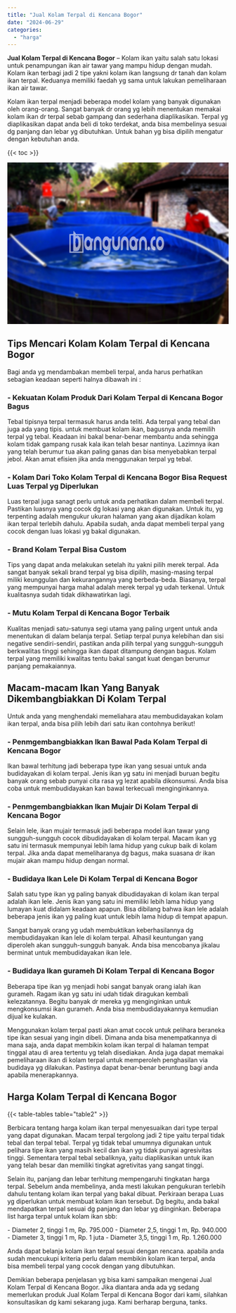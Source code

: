 ```yaml
---
title: "Jual Kolam Terpal di Kencana Bogor"
date: "2024-06-29"
categories: 
  - "harga"
---
```


**Jual Kolam Terpal di Kencana Bogor** – Kolam ikan yaitu salah satu lokasi untuk penampungan ikan air tawar yang mampu hidup dengan mudah. Kolam ikan terbagi jadi 2 tipe yakni kolam ikan langsung dr tanah dan kolam ikan terpal. Keduanya memiliki faedah yg sama untuk lakukan pemeliharaan ikan air tawar.

Kolam ikan terpal menjadi beberapa model kolam yang banyak digunakan oleh orang-orang. Sangat banyak dr orang yg lebih menentukan memakai kolam ikan dr terpal sebab gampang dan sederhana diaplikasikan. Terpal yg diaplikasikan dapat anda beli di toko terdekat, anda bisa membelinya sesuai dg panjang dan lebar yg dibutuhkan. Untuk bahan yg bisa dipilih mengatur dengan kebutuhan anda.

{{< toc >}}

![Jual Kolam Terpal di Kencana Bogor](/images/jual-kolam-terpal-38.png)

## Tips Mencari Kolam Kolam Terpal di Kencana Bogor

Bagi anda yg mendambakan membeli terpal, anda harus perhatikan sebagian keadaan seperti halnya dibawah ini :

### \- Kekuatan Kolam Produk Dari Kolam Terpal di Kencana Bogor Bagus

Tebal tipisnya terpal termasuk harus anda teliti. Ada terpal yang tebal dan juga ada yang tipis. untuk membuat kolam ikan, bagusnya anda memilih terpal yg tebal. Keadaan ini bakal benar-benar membantu anda sehingga kolam tidak gampang rusak kala ikan telah besar nantinya. Lazimnya ikan yang telah berumur tua akan paling ganas dan bisa menyebabkan terpal jebol. Akan amat efisien jika anda menggunakan terpal yg tebal.

### \- Kolam Dari Toko Kolam Terpal di Kencana Bogor Bisa Request Luas Terpal yg Diperlukan

Luas terpal juga sanagt perlu untuk anda perhatikan dalam membeli terpal. Pastikan luasnya yang cocok dg lokasi yang akan digunakan. Untuk itu, yg terpenting adalah mengukur ukuran halaman yang akan dijadikan kolam ikan terpal terlebih dahulu. Apabila sudah, anda dapat membeli terpal yang cocok dengan luas lokasi yg bakal digunakan.

### \- Brand Kolam Terpal Bisa Custom

Tips yang dapat anda melakukan setelah itu yakni pilih merek terpal. Ada sangat banyak sekali brand terpal yg bisa dipilih, masing-masing terpal miliki keunggulan dan kekurangannya yang berbeda-beda. Biasanya, terpal yang mempunyai harga mahal adalah merek terpal yg udah terkenal. Untuk kualitasnya sudah tidak dikhawatirkan lagi.

### \- Mutu Kolam Terpal di Kencana Bogor Terbaik

Kualitas menjadi satu-satunya segi utama yang paling urgent untuk anda menentukan di dalam belanja terpal. Setiap terpal punya kelebihan dan sisi negative sendiri-sendiri, pastikan anda pilih terpal yang sungguh-sungguh berkwalitas tinggi sehingga ikan dapat ditampung dengan bagus. Kolam terpal yang memiliki kwalitas tentu bakal sangat kuat dengan berumur panjang pemakaiannya.

## Macam-macam Ikan Yang Banyak Dikembangbiakkan Di Kolam Terpal

Untuk anda yang menghendaki memeliahara atau membudidayakan kolam ikan terpal, anda bisa pilih lebih dari satu ikan contohnya berikut!

### \- Penmgembangbiakkan Ikan Bawal Pada Kolam Terpal di Kencana Bogor

Ikan bawal terhitung jadi beberapa type ikan yang sesuai untuk anda budidayakan di kolam terpal. Jenis ikan yg satu ini menjadi buruan begitu banyak orang sebab punyai cita rasa yg lezat apabila dikonsumsi. Anda bisa coba untuk membudidayakan kan bawal terkecuali menginginkannya.

### \- Penmgembangbiakkan Ikan Mujair Di Kolam Terpal di Kencana Bogor

Selain lele, ikan mujair termasuk jadi beberapa model ikan tawar yang sungguh-sungguh cocok dibudidayakan di kolam terpal. Macam ikan yg satu ini termasuk mempunyai lebih lama hidup yang cukup baik di kolam terpal. Jika anda dapat memeliharanya dg bagus, maka suasana dr ikan mujair akan mampu hidup dengan normal.

### \- Budidaya Ikan Lele Di Kolam Terpal di Kencana Bogor

Salah satu type ikan yg paling banyak dibudidayakan di kolam ikan terpal adalah ikan lele. Jenis ikan yang satu ini memiliki lebih lama hidup yang lumayan kuat didalam keadaan apapun. Bisa dibilang bahwa ikan lele adalah beberapa jenis ikan yg paling kuat untuk lebih lama hidup di tempat apapun.

Sangat banyak orang yg udah membuktikan keberhasilannya dg membudidayakan ikan lele di kolam terpal. Alhasil keuntungan yang diperoleh akan sungguh-sungguh banyak. Anda bisa mencobanya jikalau berminat untuk membudidayakan ikan lele.

### \- Budidaya Ikan gurameh Di Kolam Terpal di Kencana Bogor

Beberapa tipe ikan yg menjadi hobi sangat banyak orang ialah ikan gurameh. Ragam ikan yg satu ini udah tidak diragukan kembali kelezatannya. Begitu banyak dr mereka yg menginginkan untuk mengkonsumsi ikan gurameh. Anda bisa membudidayakannya kemudian dijual ke kulakan.

Menggunakan kolam terpal pasti akan amat cocok untuk pelihara beraneka tipe ikan sesuai yang ingin dibeli. Dimana anda bisa menempatkannya di mana saja, anda dapat membikin kolam ikan terpal di halaman tempat tinggal atau di area tertentu yg telah disediakan. Anda juga dapat memakai pemeliharaan ikan di kolam terpal untuk memperoleh penghasilan via budidaya yg dilakukan. Pastinya dapat benar-benar beruntung bagi anda apabila menerapkannya.

## Harga Kolam Terpal di Kencana Bogor

{{< table-tables table="table2" >}}

Berbicara tentang harga kolam ikan terpal menyesuaikan dari type terpal yang dapat digunakan. Macam terpal tergolong jadi 2 tipe yaitu terpal tidak tebal dan terpal tebal. Terpal yg tidak tebal umumnya digunakan untuk pelihara tipe ikan yang masih kecil dan ikan yg tidak punyai agresivitas tinggi. Sementara terpal tebal sebaliknya, yaitu diaplikasikan untuk ikan yang telah besar dan memiliki tingkat agretivitas yang sangat tinggi.

Selain itu, panjang dan lebar terhitung mempengaruhi tingkatan harga terpal. Sebelum anda membelinya, anda mesti lakukan pengukuran terlebih dahulu tentang kolam ikan terpal yang bakal dibuat. Perkiraan berapa Luas yg diperlukan untuk membuat kolam ikan tersebut. Dg begitu, anda bakal mendapatkan terpal sesuai dg panjang dan lebar yg diinginkan. Beberapa list harga terpal untuk kolam ikan sbb:

\- Diameter 2, tinggi 1 m, Rp. 795.000 - Diameter 2,5, tinggi 1 m, Rp. 940.000 - Diameter 3, tinggi 1 m, Rp. 1 juta - Diameter 3,5, tinggi 1 m, Rp. 1.260.000

Anda dapat belanja kolam ikan terpal sesuai dengan rencana. apabila anda sudah mencukupi kriteria perlu dalam membikin kolam ikan terpal, anda bisa membeli terpal yang cocok dengan yang dibutuhkan.

Demikian beberapa penjelasan yg bisa kami sampaikan mengenai Jual Kolam Terpal di Kencana Bogor. Jika diantara anda ada yg sedang memerlukan produk Jual Kolam Terpal di Kencana Bogor dari kami, silahkan konsultasikan dg kami sekarang juga. Kami berharap berguna, tanks.
